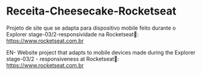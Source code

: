 # Receita-Cheesecake-Rocketseat
Projeto de site que se adapta para dispositivo mobile feito durante o Explorer stage-03/2-responsividade na Rocketseat🚀: https://www.rocketseat.com.br

EN- Website project that adapts to mobile devices made during the Explorer stage-03/2 - responsiveness at Rocketseat🚀: https://www.rocketseat.com.br
